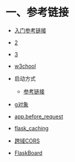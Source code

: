 # 一、参考链接

- [入门参考链接](https://blog.csdn.net/weixin_44038097/article/details/124587863?ops_request_misc=%257B%2522request%255Fid%2522%253A%2522165450452916782184620789%2522%252C%2522scm%2522%253A%252220140713.130102334.pc%255Fall.%2522%257D&request_id=165450452916782184620789&biz_id=0&utm_medium=distribute.pc_search_result.none-task-blog-2~all~first_rank_ecpm_v1~rank_v31_ecpm-1-124587863-null-null.142^v11^pc_search_result_control_group,157^v13^control&utm_term=+%E6%80%8E%E4%B9%88%E5%88%A4%E6%96%AD%E5%BD%93%E5%89%8D%E9%A1%B9%E7%9B%AE%E7%9A%84%E6%A1%86%E6%9E%B6%E6%98%AF%E4%B8%8D%E6%98%AFflask&spm=1018.2226.3001.4187)
- [2](https://blog.csdn.net/weixin_44491423/article/details/123205055?ops_request_misc=&request_id=&biz_id=102&utm_term=flask%20%E5%BF%AB%E9%80%9F%E5%85%A5%E9%97%A8&utm_medium=distribute.pc_search_result.none-task-blog-2~all~sobaiduweb~default-0-123205055.142^v11^pc_search_result_control_group,157^v13^control&spm=1018.2226.3001.4187)

- [3](https://blog.csdn.net/qq_42415326/article/details/90374936?ops_request_misc=%257B%2522request%255Fid%2522%253A%2522165450883416782184641056%2522%252C%2522scm%2522%253A%252220140713.130102334..%2522%257D&request_id=165450883416782184641056&biz_id=0&utm_medium=distribute.pc_search_result.none-task-blog-2~all~sobaiduend~default-1-90374936-null-null.142^v11^pc_search_result_control_group,157^v13^control&utm_term=Flask+%E6%95%99%E7%A8%8B&spm=1018.2226.3001.4187)

- [w3chool](https://www.w3cschool.cn/flask/flask_application.html)

- 启动方式
  - [参考链接](https://blog.csdn.net/qq_45166384/article/details/102974337?ops_request_misc=&request_id=&biz_id=102&utm_term=flask%20%E5%90%AF%E5%8A%A8%E7%9A%84%E6%96%B9%E5%BC%8F&utm_medium=distribute.pc_search_result.none-task-blog-2~all~sobaiduweb~default-0-102974337.142^v11^pc_search_result_control_group,157^v13^control&spm=1018.2226.3001.4187)

- [g对象](https://blog.csdn.net/sinat_42483341/article/details/103019815?ops_request_misc=&request_id=&biz_id=102&utm_term=flask%20g%E5%AF%B9%E8%B1%A1%E6%98%AF%E4%BB%80%E4%B9%88&utm_medium=distribute.pc_search_result.none-task-blog-2~all~sobaiduweb~default-0-103019815.142^v11^pc_search_result_control_group,157^v13^control&spm=1018.2226.3001.4187)
- [app.before_request ](https://blog.csdn.net/u012206617/article/details/116274145?ops_request_misc=&request_id=&biz_id=102&utm_term=app.before_request%20%E5%87%BD%E6%95%B0%E7%9A%84%E4%BD%9C%E7%94%A8&utm_medium=distribute.pc_search_result.none-task-blog-2~all~sobaiduweb~default-0-116274145.142^v11^pc_search_result_control_group,157^v13^control&spm=1018.2226.3001.4187)

- [flask_caching](https://blog.csdn.net/xixihahalelehehe/article/details/107235464?ops_request_misc=%257B%2522request%255Fid%2522%253A%2522165468016116781685358121%2522%252C%2522scm%2522%253A%252220140713.130102334..%2522%257D&request_id=165468016116781685358121&biz_id=0&utm_medium=distribute.pc_search_result.none-task-blog-2~all~sobaiduend~default-1-107235464-null-null.142^v11^pc_search_result_control_group,157^v13^control&utm_term=flask_caching&spm=1018.2226.3001.4187)
- [跨域CORS](https://blog.csdn.net/weixin_40304570/article/details/95092510?ops_request_misc=%257B%2522request%255Fid%2522%253A%2522165468746216780357267889%2522%252C%2522scm%2522%253A%252220140713.130102334..%2522%257D&request_id=165468746216780357267889&biz_id=0&utm_medium=distribute.pc_search_result.none-task-blog-2~all~sobaiduend~default-1-95092510-null-null.142^v11^pc_search_result_control_group,157^v13^control&utm_term=++++CORS%28app%29&spm=1018.2226.3001.4187)

- [FlaskBoard](https://boardmix.cn/app/editor/H9dWj9hWyWoaSBr43AyxcA)
